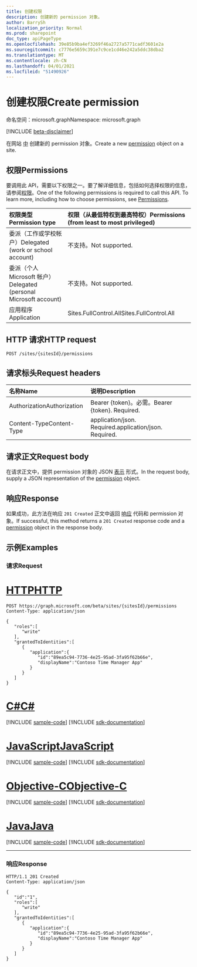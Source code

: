 ```yaml
---
title: 创建权限
description: 创建新的 permission 对象。
author: BarrySh
localization_priority: Normal
ms.prod: sharepoint
doc_type: apiPageType
ms.openlocfilehash: 39e85b9ba4ef3269f46a2727a5771cadf3601e2a
ms.sourcegitcommit: c7776e5659c391e7c9ce1cd46e242a5ddc38dba2
ms.translationtype: MT
ms.contentlocale: zh-CN
ms.lasthandoff: 04/01/2021
ms.locfileid: "51490926"
---
```

# <a name="create-permission"></a><span data-ttu-id="159b0-103">创建权限</span><span class="sxs-lookup"><span data-stu-id="159b0-103">Create permission</span></span>
<span data-ttu-id="159b0-104">命名空间：microsoft.graph</span><span class="sxs-lookup"><span data-stu-id="159b0-104">Namespace: microsoft.graph</span></span>

[!INCLUDE [beta-disclaimer](../../includes/beta-disclaimer.md)]

<span data-ttu-id="159b0-105">在网站 [中](../resources/permission.md) 创建新的 permission 对象。</span><span class="sxs-lookup"><span data-stu-id="159b0-105">Create a new [permission](../resources/permission.md) object on a site.</span></span>

## <a name="permissions"></a><span data-ttu-id="159b0-106">权限</span><span class="sxs-lookup"><span data-stu-id="159b0-106">Permissions</span></span>
<span data-ttu-id="159b0-p101">要调用此 API，需要以下权限之一。要了解详细信息，包括如何选择权限的信息，请参阅[权限](/graph/permissions-reference)。</span><span class="sxs-lookup"><span data-stu-id="159b0-p101">One of the following permissions is required to call this API. To learn more, including how to choose permissions, see [Permissions](/graph/permissions-reference).</span></span>

|<span data-ttu-id="159b0-109">权限类型</span><span class="sxs-lookup"><span data-stu-id="159b0-109">Permission type</span></span>                        | <span data-ttu-id="159b0-110">权限（从最低特权到最高特权）</span><span class="sxs-lookup"><span data-stu-id="159b0-110">Permissions (from least to most privileged)</span></span>
|:--------------------------------------|:-------------------------------------
|<span data-ttu-id="159b0-111">委派（工作或学校帐户）</span><span class="sxs-lookup"><span data-stu-id="159b0-111">Delegated (work or school account)</span></span>     | <span data-ttu-id="159b0-112">不支持。</span><span class="sxs-lookup"><span data-stu-id="159b0-112">Not supported.</span></span>
|<span data-ttu-id="159b0-113">委派（个人 Microsoft 帐户）</span><span class="sxs-lookup"><span data-stu-id="159b0-113">Delegated (personal Microsoft account)</span></span> | <span data-ttu-id="159b0-114">不支持。</span><span class="sxs-lookup"><span data-stu-id="159b0-114">Not supported.</span></span>
|<span data-ttu-id="159b0-115">应用程序</span><span class="sxs-lookup"><span data-stu-id="159b0-115">Application</span></span>                            | <span data-ttu-id="159b0-116">Sites.FullControl.All</span><span class="sxs-lookup"><span data-stu-id="159b0-116">Sites.FullControl.All</span></span>

## <a name="http-request"></a><span data-ttu-id="159b0-117">HTTP 请求</span><span class="sxs-lookup"><span data-stu-id="159b0-117">HTTP request</span></span>

<!-- {
  "blockType": "ignored"
}
-->
``` http
POST /sites/{sitesId}/permissions
```

## <a name="request-headers"></a><span data-ttu-id="159b0-118">请求标头</span><span class="sxs-lookup"><span data-stu-id="159b0-118">Request headers</span></span>
|<span data-ttu-id="159b0-119">名称</span><span class="sxs-lookup"><span data-stu-id="159b0-119">Name</span></span>|<span data-ttu-id="159b0-120">说明</span><span class="sxs-lookup"><span data-stu-id="159b0-120">Description</span></span>|
|:---|:---|
|<span data-ttu-id="159b0-121">Authorization</span><span class="sxs-lookup"><span data-stu-id="159b0-121">Authorization</span></span>|<span data-ttu-id="159b0-p102">Bearer {token}。必需。</span><span class="sxs-lookup"><span data-stu-id="159b0-p102">Bearer {token}. Required.</span></span>|
|<span data-ttu-id="159b0-124">Content-Type</span><span class="sxs-lookup"><span data-stu-id="159b0-124">Content-Type</span></span>|<span data-ttu-id="159b0-p103">application/json. Required.</span><span class="sxs-lookup"><span data-stu-id="159b0-p103">application/json. Required.</span></span>|

## <a name="request-body"></a><span data-ttu-id="159b0-127">请求正文</span><span class="sxs-lookup"><span data-stu-id="159b0-127">Request body</span></span>
<span data-ttu-id="159b0-128">在请求正文中，提供 permission 对象的 JSON [表示](../resources/permission.md) 形式。</span><span class="sxs-lookup"><span data-stu-id="159b0-128">In the request body, supply a JSON representation of the [permission](../resources/permission.md) object.</span></span>

## <a name="response"></a><span data-ttu-id="159b0-129">响应</span><span class="sxs-lookup"><span data-stu-id="159b0-129">Response</span></span>

<span data-ttu-id="159b0-130">如果成功，此方法在响应 `201 Created` 正文中返回 [响应](../resources/permission.md) 代码和 permission 对象。</span><span class="sxs-lookup"><span data-stu-id="159b0-130">If successful, this method returns a `201 Created` response code and a [permission](../resources/permission.md) object in the response body.</span></span>

## <a name="examples"></a><span data-ttu-id="159b0-131">示例</span><span class="sxs-lookup"><span data-stu-id="159b0-131">Examples</span></span>

### <a name="request"></a><span data-ttu-id="159b0-132">请求</span><span class="sxs-lookup"><span data-stu-id="159b0-132">Request</span></span>

# <a name="http"></a>[<span data-ttu-id="159b0-133">HTTP</span><span class="sxs-lookup"><span data-stu-id="159b0-133">HTTP</span></span>](#tab/http)
<!-- {
  "blockType": "request",
  "name": "create_permission_from_"
}
-->
``` http
POST https://graph.microsoft.com/beta/sites/{sitesId}/permissions
Content-Type: application/json

{
   "roles":[
      "write"
   ],
   "grantedToIdentities":[
      {
         "application":{
            "id":"89ea5c94-7736-4e25-95ad-3fa95f62b66e",
            "displayName":"Contoso Time Manager App"
         }
      }
   ]
}
```
# <a name="c"></a>[<span data-ttu-id="159b0-134">C#</span><span class="sxs-lookup"><span data-stu-id="159b0-134">C#</span></span>](#tab/csharp)
[!INCLUDE [sample-code](../includes/snippets/csharp/create-permission-from--csharp-snippets.md)]
[!INCLUDE [sdk-documentation](../includes/snippets/snippets-sdk-documentation-link.md)]

# <a name="javascript"></a>[<span data-ttu-id="159b0-135">JavaScript</span><span class="sxs-lookup"><span data-stu-id="159b0-135">JavaScript</span></span>](#tab/javascript)
[!INCLUDE [sample-code](../includes/snippets/javascript/create-permission-from--javascript-snippets.md)]
[!INCLUDE [sdk-documentation](../includes/snippets/snippets-sdk-documentation-link.md)]

# <a name="objective-c"></a>[<span data-ttu-id="159b0-136">Objective-C</span><span class="sxs-lookup"><span data-stu-id="159b0-136">Objective-C</span></span>](#tab/objc)
[!INCLUDE [sample-code](../includes/snippets/objc/create-permission-from--objc-snippets.md)]
[!INCLUDE [sdk-documentation](../includes/snippets/snippets-sdk-documentation-link.md)]

# <a name="java"></a>[<span data-ttu-id="159b0-137">Java</span><span class="sxs-lookup"><span data-stu-id="159b0-137">Java</span></span>](#tab/java)
[!INCLUDE [sample-code](../includes/snippets/java/create-permission-from--java-snippets.md)]
[!INCLUDE [sdk-documentation](../includes/snippets/snippets-sdk-documentation-link.md)]

---



### <a name="response"></a><span data-ttu-id="159b0-138">响应</span><span class="sxs-lookup"><span data-stu-id="159b0-138">Response</span></span>

<!-- {
  "blockType": "response",
  "truncated": true,
  "@odata.type": "microsoft.graph.permission"
}
-->
``` http
HTTP/1.1 201 Created
Content-Type: application/json

{
   "id":"1",
   "roles":[
      "write"
   ],
   "grantedToIdentities":[
      {
         "application":{
            "id":"89ea5c94-7736-4e25-95ad-3fa95f62b66e",
            "displayName":"Contoso Time Manager App"
         }
      }
   ]
}
```

<!-- {
  "type": "#page.annotation",
  "section": "documentation",
  "tocPath": "Sites/Permissions/Create site permissions"
} -->
